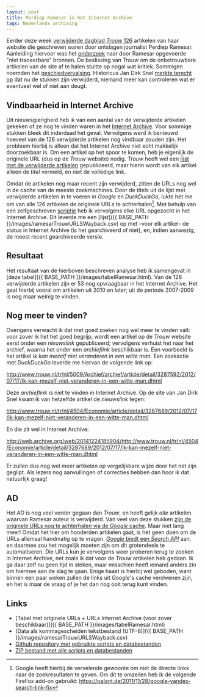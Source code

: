 ```yaml
---
layout: post
title: Perdiep Ramesar in het Internet Archive
tags: Nederlands archiving
---
```

Eerder deze week [verwijderde dagblad *Trouw* 126](http://www.nrc.nl/nieuws/2014/12/20/trouw-trekt-126-artikelen-van-perdiep-ramesar-in/) artikelen van haar website die geschreven waren door ontslagen journalist Perdiep Ramesar. Aanleiding hiervoor was het [onderzoek](http://static1.trouw.nl/static/asset/2014/Onderzoeksrapport_bronnengebruik_Trouw_19122014_7707.pdf) naar door Ramesar opgevoerde "niet traceerbare" bronnen. De beslissing van *Trouw* om de onbetrouwbare artikelen van de site af te halen stuitte op nogal wat kritiek. Sommigen noemden het [geschiedvervalsing](http://www.journalismlab.nl/2014/12/perdiep-gewist-gaan-trouw-en-ad-gaan-voor-geschiedvervalsing/). Historicus Jan Dirk Snel [merkte terecht op](http://jandirksnel.wordpress.com/2014/12/24/geschiedvervalsing-het-echte-schandaal-bij-trouw-is-nu-pas-begonnen/) dat nu de stukken zijn verwijderd, niemand meer kan controleren wat er eventueel wel of niet aan deugt.

<!-- more -->

## Vindbaarheid in Internet Archive

Uit nieuwsgierigheid heb ik van een aantal van de verwijderde artikelen gekeken of ze nog te vinden waren in het [Internet Archive](https://archive.org/). Voor sommige stukken bleek dit inderdaad het geval. Vervolgens werd ik benieuwd hoeveel van de 126 verwijderde artikelen nog vindbaar zouden zijn. Het probleem hierbij is alleen dat het Internet Archive niet echt makkelijk doorzoekbaar is. Om een artikel op het spoor te komen, heb je eigenlijk de originele URL (dus op de *Trouw* website) nodig. *Trouw* heeft wel een [lijst met de verwijderde artikelen](http://static3.trouw.nl/static/asset/2014/Artikelen_met_niet_verifieerbare_bronnen_Ramesar_2007_2014_7708.pdf) gepubliceerd, maar hierin wordt van elk artikel alleen de *titel* vermeld, en niet de volledige link.

Omdat de artikelen nog maar recent zijn verwijderd, zitten de URLs nog wel in de cache van de meeste zoekmachines. Door de titels uit de lijst met verwijderde artikelen in te voeren in *Google* en *DuckDuckGo*, lukte het me om van alle 126 artikelen de originele URLs te achterhalen[^1]. Met behulp van een zelfgeschreven [scriptje](https://github.com/bitsgalore/trouwRamesarWayback/blob/master/scripts/checkLinksInWayback.py) heb ik vervolgens elke URL opgezocht in het Internet Archive. Dit leverde me een [lijst]({{ BASE_PATH }}/images/ramesarTrouwURLSWayback.csv) op met -voor elk artikel- de status in Internet Archive (is het gearchiveerd of niet), en, indien aanwezig, de meest recent gearchiveerde versie. 

## Resultaat

Het resultaat van de hierboven beschreven analyse heb ik samengevat in [deze tabel]({{ BASE_PATH }}/images/tabelRamesar.html). Van de 126 verwijderde artikelen zijn er 53 nog opvraagbaar in het Internet Archive. Het gaat hierbij vooral om artikelen uit 2010 en later; uit de periode 2007-2009 is nog maar weinig te vinden. 

## Nog meer te vinden?

Overigens verwacht ik dat met goed zoeken nog wel meer te vinden valt: voor zover ik het het goed begrijp, wordt een artikel op de *Trouw* website eerst onder een *nieuwslink* gepubliceerd; vervolgens verhuist het naar het archief, waarna het onder een *archieflink* beschikbaar is. Een voorbeeld is het artikel *Ik kan mezelf niet veranderen in een witte man*. Een zoekactie met *DuckDuckGo* leverde me hiervan de volgende link op: 

<http://www.trouw.nl/tr/nl/5009/Archief/archief/article/detail/3287592/2012/07/17/Ik-kan-mezelf-niet-veranderen-in-een-witte-man.dhtml>

Deze *archieflink* is niet te vinden in Internet Archive. Op de site van Jan Dirk Snel kwam ik van hetzelfde artikel de *nieuwslink* tegen:

<http://www.trouw.nl/tr/nl/4504/Economie/article/detail/3287689/2012/07/17/Ik-kan-mezelf-niet-veranderen-in-een-witte-man.dhtml>

En die zit wel in Internet Archive:

<http://web.archive.org/web/20141224185904/http://www.trouw.nl/tr/nl/4504/Economie/article/detail/3287689/2012/07/17/Ik-kan-mezelf-niet-veranderen-in-een-witte-man.dhtml>

Er zullen dus nog wel meer artikelen op vergelijkbare wijze door het net zijn geglipt. Als lezers nog aanvullingen of correcties hebben dan hoor ik dat natuurlijk graag!

## AD

Het *AD* is nog veel verder gegaan dan *Trouw*, en heeft gelijk *alle* artikelen waarvan Ramesar auteur is verwijderd. Van veel van deze stukken [zijn de originele URLs nog te achterhalen via de *Google* cache](https://www.google.nl/?q=%22Perdiep+Ramesar%22+site:ad.nl#q=%22Perdiep+Ramesar%22+site:ad.nl). Maar niet lang meer! Omdat het hier om honderden artikelen gaat, is het geen doen om de URLs allemaal handmatig op te vragen. [*Google* biedt een *Search API*](https://developers.google.com/custom-search/json-api/v1/overview) aan, en daarmee zou het mogelijk moeten zijn om dit grotendeels te automatiseren. Die URLs kun je vervolgens weer proberen terug te zoeken in Internet Archive, net zoals ik dat voor de *Trouw* artikelen heb gedaan. Ik ga daar zelf nu geen tijd in steken, maar misschien heeft iemand anders zin om hiermee aan de slag te gaan. Enige haast is hierbij wel geboden, want binnen een paar weken zullen de links uit *Google*'s cache verdwenen zijn, en het is maar de vraag of je het dan nog ooit terug kunt vinden.


## Links

* [Tabel met originele URLs + URLs Internet Archive (voor zover beschikbaar)]({{ BASE_PATH }}/images/tabelRamesar.html)
* [Data als kommagescheiden tekstbestand (UTF-8)]({{ BASE_PATH }}/images/ramesarTrouwURLSWayback.csv)
* [Github repository met gebruikte scripts en databestanden](https://github.com/bitsgalore/trouwRamesarWayback)
* [ZIP bestand met alle scripts en databestanden](https://github.com/bitsgalore/trouwRamesarWayback/archive/master.zip)

[^1]: Google heeft hierbij de vervelende gewoonte om niet de directe links naar de zoekresultaten te geven. Om dit te omzeilen heb ik de volgende FireFox add-on gebruikt: <https://palant.de/2011/11/28/google-yandex-search-link-fix>
